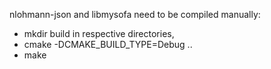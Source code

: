 nlohmann-json and libmysofa need to be compiled manually:
- mkdir build in respective directories,
- cmake -DCMAKE_BUILD_TYPE=Debug ..
- make 